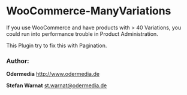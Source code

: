 WooCommerce-ManyVariations
==========================

If you use WooCommerce and have products with > 40 Variations, 
you could run into performance trouble in Product Administration.

This Plugin try to fix this with Pagination.

### Author:
**Odermedia**
http://www.odermedia.de

**Stefan Warnat**
st.warnat@odermedia.de
